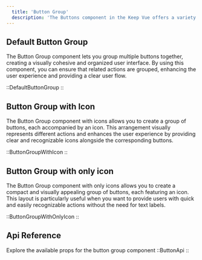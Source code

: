```yaml
---
  title: 'Button Group'
  description: 'The Buttons component in the Keep Vue offers a variety of button types, sizes, and states to meet your design needs. With options for icons and destructiveness, you can create visually appealing and functional buttons for your product.'
---
```


## Default Button Group

The Button Group component lets you group multiple buttons together, creating a visually cohesive and organized user interface. By using this component, you can ensure that related actions are grouped, enhancing the user experience and providing a clear user flow.

::DefaultButtonGroup
::

## Button Group with Icon

The Button Group component with icons allows you to create a group of buttons, each accompanied by an icon. This arrangement visually represents different actions and enhances the user experience by providing clear and recognizable icons alongside the corresponding buttons.

::ButtonGroupWithIcon
::

## Button Group with only icon

The Button Group component with only icons allows you to create a compact and visually appealing group of buttons, each featuring an icon. This layout is particularly useful when you want to provide users with quick and easily recognizable actions without the need for text labels.

::ButtonGroupWithOnlyIcon
::

## Api Reference

Explore the available props for the button group component
::ButtonApi
::
